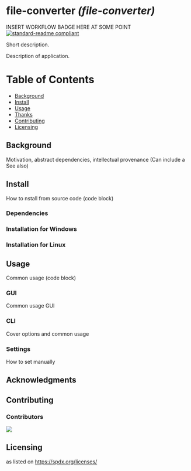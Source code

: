 # file-converter _(file-converter)_
INSERT WORKFLOW BADGE HERE AT SOME POINT
[![standard-readme compliant](https://img.shields.io/badge/readme%20style-standard-brightgreen.svg?style=flat-square)](https://github.com/RichardLitt/standard-readme)

Short description.

Description of application. 

# Table of Contents
- [Background](#background)
- [Install](#install)
- [Usage](#usage)
- [Thanks](#thanks)
- [Contributing](#contributing)
- [Licensing](#licensing)


## Background 
Motivation, abstract dependencies, intellectual provenance (Can include a See also)

## Install
How to nstall from source code (code block)

### Dependencies

### Installation for Windows
### Installation for Linux

## Usage
Common usage (code block)

### GUI
Common usage GUI

### CLI
Cover options and common usage

### Settings
How to set manually

## Acknowledgments

## Contributing

### Contributors
<a href="https://github.com/larsmhaugland/file-converter/graphs/contributors)https://github.com/larsmhaugland/file-converter/graphs/contributors"><img src="https://contrib.rocks/image?repo=larsmhaugland/file-converter"/></a>

## Licensing
as listed on https://spdx.org/licenses/ 
